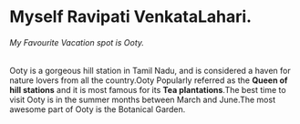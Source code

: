 # Myself Ravipati VenkataLahari.

###### My Favourite Vacation spot is Ooty.

Ooty is a gorgeous hill station in Tamil Nadu, and is considered a haven for nature lovers from all the country.Ooty Popularly referred as the **Queen of hill stations** and it is most famous for its **Tea plantations**.The best time to visit Ooty is in the summer months between March and June.The most awesome part of Ooty is the Botanical Garden. 
